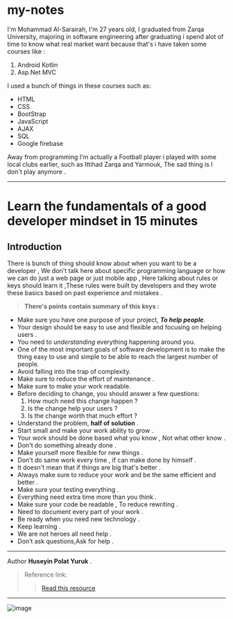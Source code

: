 # my-notes

I'm Mohammad Al-Sarairah, I'm 27 years old, I graduated from Zarqa University, majoring in software engineering after graduating i spend alot of time to know what real market want because that's i have taken some courses like :

1. Android Kotlin 
2. Asp.Net MVC

I used a bunch of things in these courses such as:
- HTML
- CSS
- BootStrap
- JavaScript
- AJAX
- SQL
- Google firebase 

Away from programming I'm actually a Football player i played with some local clubs earlier, such as Ittihad Zarqa and Yarmouk, The sad thing is I don't play anymore .

---

# Learn the fundamentals of a good developer mindset in 15 minutes 

## **Introduction**

There is bunch of thing should know about when you want to be a developer , We don't talk here about specific programming language or how we can do just a web page or just mobile app , Here talking about rules or keys should learn it ,These rules were built by developers and they wrote these basics based on past experience and mistakes .

> **There's points contain summary of this keys :**
- Make sure you have one purpose of your project, ***To help people***.
- Your design should be easy to use and flexible and focusing on helping users .
- You need to *understanding* everything happening around you.
- One of the most important goals of software development is to make the thing easy to use and simple to be able to reach the largest number of people.
- Avoid falling into the trap of complexity.
- Make sure to reduce the effort of maintenance .
- Make sure to make your work readable.
- Before deciding to change, you should answer a few questions:
    1. How much need this change happen ?
    2. Is the change help your users ?
    3. Is the change worth that much effort ?
- Understand the problem, **half of solution** .
- Start small and make your work ability to grow .
- Your work should be done based what you know , Not what other know .
- Don't do something already done .
- Make yourself more flexible for new things .
- Don't do same work every time , if can make done by himself .
- It doesn't mean that if things are big that's better .
- Always make sure to reduce your work and be the same efficient and better .
- Make sure your testing everything .
- Everything need extra time more than you think .
- Make sure your code be readable , To reduce rewriting .
- Need to document every part of your work .
- Be ready when you need new technology .
- Keep learning .
- We are not heroes all need help .
- Don’t ask questions,Ask for help .

---

Author **Huseyin Polat Yuruk** .

> Reference link: 
>> [Read this resource](https://www.freecodecamp.org/news/learn-the-fundamentals-of-a-good-developer-mindset-in-15-minutes-81321ab8a682/)

---

![image](https://m.media-amazon.com/images/M/MV5BMmYwNjlhOGQtNWQ1YS00YTU0LWJkZmYtMTdlZjVmNWY4MGJjXkEyXkFqcGdeQXVyOTk5OTU0MTc@._V1_.jpg)
